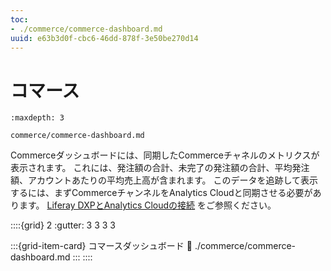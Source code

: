 ```yaml
---
toc:
- ./commerce/commerce-dashboard.md
uuid: e63b3d0f-cbc6-46dd-878f-3e50be270d14
---
```

# コマース

```{toctree}
:maxdepth: 3

commerce/commerce-dashboard.md
```

Commerceダッシュボードには、同期したCommerceチャネルのメトリクスが表示されます。 これには、発注額の合計、未完了の発注額の合計、平均発注額、アカウントあたりの平均売上高が含まれます。 このデータを追跡して表示するには、まずCommerceチャンネルをAnalytics Cloudと同期させる必要があります。 [Liferay DXPとAnalytics Cloudの接続](./getting-started/connecting-liferay-dxp-to-analytics-cloud.md) をご参照ください。

::::{grid} 2
:gutter: 3 3 3 3

:::{grid-item-card}  コマースダッシュボード
:link: ./commerce/commerce-dashboard.md
:::
::::
